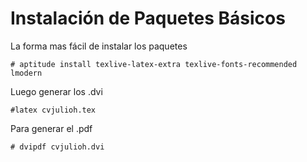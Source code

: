 Instalación de Paquetes Básicos
==============

La forma mas fácil de instalar los paquetes

	# aptitude install texlive-latex-extra texlive-fonts-recommended lmodern


Luego generar los .dvi

	#latex cvjulioh.tex

Para generar el .pdf

	# dvipdf cvjulioh.dvi
